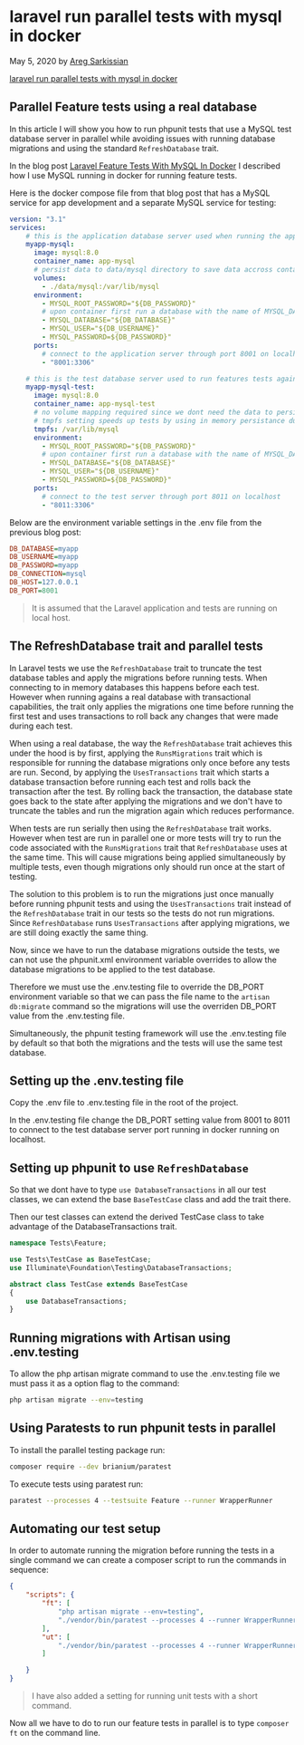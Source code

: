 # laravel run parallel tests with mysql in docker

May 5, 2020 by [Areg Sarkissian](https://aregsar.com/about)

[laravel run parallel tests with mysql in docker](https://aregsar.com/blog/2020/laravel-run-parallel-tests-with-mysql-in-docker)

## Parallel Feature tests using a real database

In this article I will show you how to run phpunit tests that use a MySQL test database server in parallel while avoiding issues with running database migrations and using the standard `RefreshDatabase` trait.

In the blog post [Laravel Feature Tests With MySQL In Docker](https://aregsar.com/blog/2020/laravel-feature-tests-with-mysql-in-docker)
I described how I use MySQL running in docker for running feature tests.

Here is the docker compose file from that blog post that has a MySQL service for app development and a separate MySQL service for testing:

```yml
version: "3.1"
services:
    # this is the application database server used when running the app locally
    myapp-mysql:
      image: mysql:8.0
      container_name: app-mysql
      # persist data to data/mysql directory to save data accross container runs
      volumes:
        - ./data/mysql:/var/lib/mysql
      environment:
        - MYSQL_ROOT_PASSWORD="${DB_PASSWORD}"
        # upon container first run a database with the name of MYSQL_DATABASE setting will be created
        - MYSQL_DATABASE="${DB_DATABASE}"
        - MYSQL_USER="${DB_USERNAME}"
        - MYSQL_PASSWORD=${DB_PASSWORD}"
      ports:
        # connect to the application server through port 8001 on localhost
        - "8001:3306"

    # this is the test database server used to run features tests against
    myapp-mysql-test:
      image: mysql:8.0
      container_name: app-mysql-test
      # no volume mapping required since we dont need the data to persist after container is shut down
      # tmpfs setting speeds up tests by using in memory persistance during tests
      tmpfs: /var/lib/mysql
      environment:
        - MYSQL_ROOT_PASSWORD="${DB_PASSWORD}"
        # upon container first run a database with the name of MYSQL_DATABASE setting will be created
        - MYSQL_DATABASE="${DB_DATABASE}"
        - MYSQL_USER="${DB_USERNAME}"
        - MYSQL_PASSWORD=${DB_PASSWORD}"
      ports:
        # connect to the test server through port 8011 on localhost
        - "8011:3306"
```

Below are the environment variable settings in the .env file from the previous blog post:

```ini 
DB_DATABASE=myapp
DB_USERNAME=myapp
DB_PASSWORD=myapp
DB_CONNECTION=mysql
DB_HOST=127.0.0.1
DB_PORT=8001
```

> It is assumed that the Laravel application and tests are running on local host.

## The RefreshDatabase trait and parallel tests

In Laravel tests we use the `RefreshDatabase` trait to truncate the test database tables and apply the migrations before running tests. When connecting to in memory databases this happens before each test. However when running agains a real database with transactional capabilities, the trait only applies the migrations one time before running the first test and uses transactions to roll back any changes that were made during each test.

When using a real database, the way the `RefreshDatabase` trait achieves this under the hood is by first, applying the `RunsMigrations` trait which is responsible for running the database migrations only once before any tests are run. Second, by applying the `UsesTransactions` trait which starts a database transaction before running each test and rolls back the transaction after the test. By rolling back the transaction, the database state goes back to the state after applying the migrations and we don't have to truncate the tables and run the migration again which reduces performance.

When tests are run serially then using the `RefreshDatabase` trait works. However when test are run in parallel one or more tests will try to run the code associated with the `RunsMigrations` trait that `RefreshDatabase` uses at the same time. This will cause migrations being applied simultaneously by multiple tests, even though migrations only should run once at the start of testing.

The solution to this problem is to run the migrations just once manually before running phpunit tests and using the `UsesTransactions` trait instead of the  `RefreshDatabase` trait in our tests so the tests do not run migrations. Since `RefreshDatabase` runs `UsesTransactions` after applying migrations, we are still doing exactly the same thing.

Now, since we have to run the database migrations outside the tests, we can not use the phpunit.xml environment variable overrides to allow the database migrations to be applied to the test database.

Therefore we must use the .env.testing file to override the DB_PORT environment variable so that we can pass the file name to the `artisan db:migrate` command so the migrations will use the overriden DB_PORT value from the .env.testing file.

Simultaneously, the phpunit testing framework will use the .env.testing file by default so that both the migrations and the tests will use the same test database.

## Setting up the .env.testing file

Copy the .env file to .env.testing file in the root of the project.

In the .env.testing file change the DB_PORT setting value from 8001 to 8011 to connect to the test database server port running in docker running on localhost.

## Setting up phpunit to use `RefreshDatabase`

So that we dont have to type `use DatabaseTransactions` in all our test classes, we can extend the base `BaseTestCase` class and add the trait there.

Then our test classes can extend the derived TestCase class to take advantage of the DatabaseTransactions trait.

```php
namespace Tests\Feature;

use Tests\TestCase as BaseTestCase;
use Illuminate\Foundation\Testing\DatabaseTransactions;

abstract class TestCase extends BaseTestCase
{
    use DatabaseTransactions;
}
```

## Running migrations with Artisan using .env.testing

To allow the php artisan migrate command to use the .env.testing file we must pass it as a option flag to the command:

```bash
php artisan migrate --env=testing
```

## Using Paratests to run phpunit tests in parallel

To install the parallel testing package run:

```bash
composer require --dev brianium/paratest
```

To execute tests using paratest run:

```bash
paratest --processes 4 --testsuite Feature --runner WrapperRunner
```

## Automating our test setup

In order to automate running the migration before running the tests in a single command we can create a composer script to run the commands in sequence:

```json
{
    "scripts": {
        "ft": [
            "php artisan migrate --env=testing",
            "./vendor/bin/paratest --processes 4 --runner WrapperRunner --testsuite Feature"
        ],
        "ut": [
            "./vendor/bin/paratest --processes 4 --runner WrapperRunner --testsuite Unit"
        ]

    }
}
```

> I have also added a setting for running unit tests with a short command.

Now all we have to do to run our feature tests in parallel is to type
`composer ft` on the command line.
